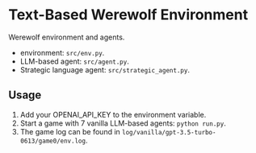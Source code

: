# Text-Based Werewolf Environment

Werewolf environment and agents.
* environment: `src/env.py`.
* LLM-based agent: `src/agent.py`.
* Strategic language agent: `src/strategic_agent.py`.

## Usage
1. Add your OPENAI_API_KEY to the environment variable.
2. Start a game with 7 vanilla LLM-based agents: `python run.py`.
3. The game log can be found in `log/vanilla/gpt-3.5-turbo-0613/game0/env.log`.
